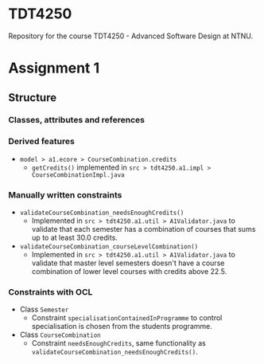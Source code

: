 # TDT4250

Repository for the course TDT4250 - Advanced Software Design at NTNU.



# Assignment 1

## Structure

### Classes, attributes and references



### Derived features

* `model > a1.ecore > CourseCombination.credits`
  * `getCredits()` implemented in `src > tdt4250.a1.impl > CourseCombinationImpl.java`



### Manually written constraints

* `validateCourseCombination_needsEnoughCredits()`
  * Implemented in `src > tdt4250.a1.util > A1Validator.java` to validate that each semester has a combination of courses that sums up to at least 30.0 credits.
* `validateCourseCombination_courseLevelCombination()`
  * Implemented in `src > tdt4250.a1.util > A1Validator.java` to validate that master level semesters doesn't have a course combination of lower level courses with credits above 22.5.

### Constraints with OCL

* Class `Semester` 
  * Constraint `specialisationContainedInProgramme` to control specialisation is chosen from the students programme.
* Class `CourseCombination`
  * Constraint `needsEnoughCredits`, same functionality as `validateCourseCombination_needsEnoughCredits()`.





